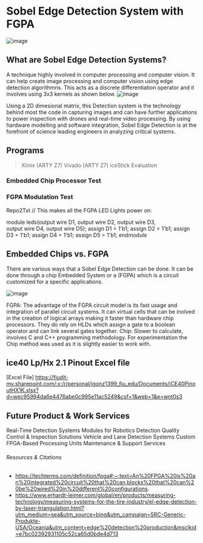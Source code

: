 # Sobel Edge Detection System with FGPA 
![image](https://github.com/user-attachments/assets/fd6eff4e-ab69-41b2-a017-66208e638eda)




## What are Sobel Edge Detection Systems? 
A technique highly involved in computer processing and computer vision. It can help create image processing and
computer vision using edge detection algorithmns. This acts as a discrete differentiation operator and it involves 
using 3x3 kernels as shown below. 
![image](https://github.com/user-attachments/assets/3b1a3722-018d-4dbd-8b1a-26abeaaee083)

Using a 2D dimesional matrix, this Detection system is the technology behind most the code in capturing images 
and can have further applications to power inspection with drones and real-time video processing. By using 
hardware modelling and software integration, Sobel Edge Detection is at the forefront of science leading 
engineers in analyzing critical systems. 

## Programs 
> Xlinix (ARTY Z7)
> Vivado (ARTY Z7)
> iceStick Evaluation

### Embedded Chip Processor Test 

### FGPA Modulation Test 
Repo2Txt
// This makes all the FGPA LED Lights power on: 

module leds(output wire D1, 
            output wire D2, 
            output wire D3,  
            output wire D4, 
            output wire D5); 
assign D1 = 1'b1;
assign D2 = 1'b1;
assign D3 = 1'b1;
assign D4 = 1'b1;
assign D5 = 1'b1;
endmodule 

## Embedded Chips vs. FGPA 
There are various ways that a Sobel Edge Detection can be done. It can be done through a chip Embedded System or a (FGPA) which is a 
circuit customized for a specific applications. 

![image](https://github.com/user-attachments/assets/31798fd0-1380-4bae-ac95-9960e7de45f5)


FGPA: The advantage of the FGPA circuit model is its fast usage and integration of parallel circuit systems. It can virtual cells that can be inolved in the creation of logical arrays 
making it faster than hardware chip processors. They do rely on HLDs which assign a gate to a boolean operator and can link several gates together. 
Chip: Slower to calculate, involves C and C++ programming methodology. 
For experimentation the Chip method was used as it is slightly easier to work with. 

## ice40 Lp/Hx 2.1 Pinout Excel file
[Excel File] https://fiudit-my.sharepoint.com/:x:/r/personal/jgonz1399_fiu_edu/Documents/iCE40PinoutHX1K.xlsx?d=wec95994da6e4476abe0c995e11ac5249&csf=1&web=1&e=wnt0s3

## Future Product & Work Services
Real-Time  Detection Systems
Modules for Robotics Detection 
Quality Control & Inspection Solutions
Vehicle and Lane Detection Systems
Custom FPGA-Based Processing Units
Maintenance & Support Services

###### Resources & Citations 
- https://techterms.com/definition/fpga#:~:text=An%20FPGA%20is%20an%20integrated%20circuit%20that%20can,blocks%20that%20can%20be%20wired%20in%20different%20configurations.
- https://www.erhardt-leimer.com/global/en/products/measuring-technology/measuring-systems-for-the-tire-industry/el-edge-detection-by-laser-triangulation.html?utm_medium=sea&utm_source=bing&utm_campaign=SRC-Generic-Produkte-USA/Oceania&utm_content=edge%20detection%20production&msclkid=e7bc02392931105c52ca65d0bde4d713
